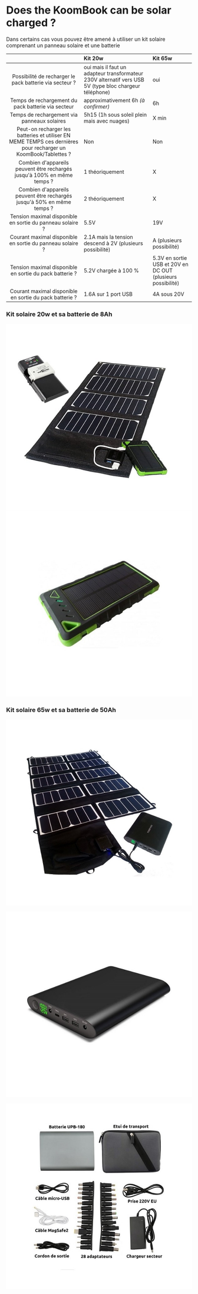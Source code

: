 # Does the KoomBook can be solar charged ?

Dans certains cas vous pouvez être amené à utiliser un kit solaire comprenant un panneau solaire et une batterie

|  | Kit 20w | Kit 65w |
| :---: | :--- | :--- |
| Possibilité de recharger le pack batterie via secteur ? | oui mais il faut un adapteur transformateur 230V alternatif vers USB 5V \(type bloc chargeur téléphone\) | oui |
| Temps de rechargement du pack batterie via secteur | approximativement 6h _\(à confirmer\)_ | 6h |
| Temps de rechargement via panneaux solaires | 5h15 \(1h sous soleil plein mais avec nuages\) | X min |
| Peut-on recharger les batteries et utiliser EN MEME TEMPS ces dernières pour recharger un KoomBook/Tablettes ? | Non | Non |
| Combien d'appareils peuvent être rechargés jusqu'à 100% en même temps ? | 1 théoriquement | X |
| Combien d'appareils peuvent être rechargés jusqu'à 50% en même temps ? | 2 théoriquement | X |
| Tension maximal disponible en sortie du panneau solaire ? | 5.5V | 19V |
| Courant maximal disponible en sortie du panneau solaire ? | 2.1A mais la tension descend à 2V \(plusieurs possibilité\) | A \(plusieurs possibilité\) |
| Tension maximal disponible en sortie du pack batterie ? | 5.2V chargée à 100 % | 5.3V en sortie USB et 20V en DC OUT \(plusieurs possibilité\) |
| Courant maximal disponible en sortie du pack batterie ? | 1.6A sur 1 port USB | 4A sous 20V |

### Kit solaire 20w et sa batterie de 8Ah

![](chargeur-solaire-appareil-photo-video.jpg)  
![](chargeur-solaire-appareil-photo-video2.jpg)

### Kit solaire 65w et sa batterie de 50Ah

![](chargeur-solaire-ordinateur.jpg)

![](chargeur-solaire-ordinateur2.jpg)

![](chargeur-solaire-ordinateur3.jpg)

